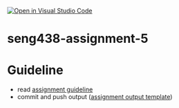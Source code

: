 [![Open in Visual Studio Code](https://classroom.github.com/assets/open-in-vscode-c66648af7eb3fe8bc4f294546bfd86ef473780cde1dea487d3c4ff354943c9ae.svg)](https://classroom.github.com/online_ide?assignment_repo_id=10553024&assignment_repo_type=AssignmentRepo)
# seng438-assignment-5

# Guideline
- read [assignment guideline](./seng438-a5.md) 
- commit and push output ([assignment output template](./seng438-a5-team_number.md))
